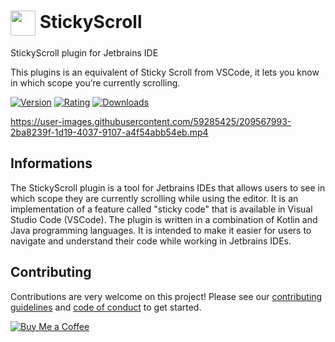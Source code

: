 # <img align="center" src="https://plugins.jetbrains.com/files/20114/238052/icon/pluginIcon.svg" data-canonical-src="https://plugins.jetbrains.com/files/20114/238052/icon/pluginIcon.svg" height="40" /> StickyScroll

StickyScroll plugin for Jetbrains IDE

This plugins is an equivalent of Sticky Scroll from VSCode, it lets you know in which scope you’re currently scrolling.

[![Version](https://img.shields.io/jetbrains/plugin/v/20114-stickyscroll)](https://plugins.jetbrains.com/plugin/20114-stickyscroll/versions)
[![Rating](https://img.shields.io/jetbrains/plugin/r/rating/20114-stickyscroll)](https://plugins.jetbrains.com/plugin/20114-stickyscroll/reviews)
[![Downloads](https://img.shields.io/jetbrains/plugin/d/20114-stickyscroll)](https://plugins.jetbrains.com/plugin/20114-stickyscroll)

https://user-images.githubusercontent.com/59285425/209567993-2ba8239f-1d19-4037-9107-a4f54abb54eb.mp4

## Informations

The StickyScroll plugin is a tool for Jetbrains IDEs that allows users to see in which scope they are currently scrolling while using the editor. It is an implementation of a feature called "sticky code" that is available in Visual Studio Code (VSCode). The plugin is written in a combination of Kotlin and Java programming languages. It is intended to make it easier for users to navigate and understand their code while working in Jetbrains IDEs.

## Contributing

Contributions are very welcome on this project! Please see our [contributing guidelines](CONTRIBUTING.md) and [code of conduct](CODE_OF_CONDUCT.md) to get started.

[![Buy Me a Coffee](https://img.buymeacoffee.com/api/?url=aHR0cHM6Ly9pbWcuYnV5bWVhY29mZmVlLmNvbS9hcGkvP3VybD1hSFIwY0hNNkx5OWpaRzR1WW5WNWJXVmhZMjltWm1WbExtTnZiUzkxY0d4dllXUnpMM0J5YjJacGJHVmZjR2xqZEhWeVpYTXZNakF5TVM4d015ODBZekkwT0RnNE1XWmxOVE5pWmprM1lUa3pOV1kxWm1NNFlqRXpPV1EyTWk1d2JtYz0mc2l6ZT0zMDAmbmFtZT1raWtpbWFuamFybw==&creator=kikimanjaro&is_creating=creating%20mobile%20apps%20and%20plugins&design_code=1&design_color=%23ff813f&slug=kikimanjaro)](https://www.buymeacoffee.com/kikimanjaro)
